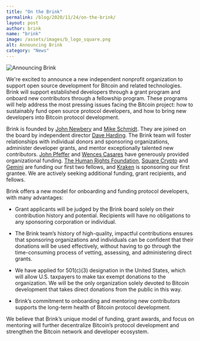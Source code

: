 ```yaml
---
title: "On the Brink"
permalink: /blog/2020/11/24/on-the-brink/
layout: post
author: brink
name: "brink"
image: /assets/images/b_logo_square.png
alt: Announcing Brink
category: "News"
---
```


<img src="/assets/images/brink_logo.png" alt="Announcing Brink">

We're excited to announce a new independent nonprofit organization to support
open source development for Bitcoin and related technologies. Brink will
support established developers through a grant program and onboard new
contributors through a fellowship program. These programs will help address the
most pressing issues facing the Bitcoin project: how to sustainably fund open
source protocol developers, and how to bring new developers into Bitcoin
protocol development.

Brink is founded by [John Newbery][] and [Mike Schmidt][]. They are joined on
the board by independent director [Dave Harding][]. The Brink team will foster
relationships with individual donors and sponsoring organizations, administer
developer grants, and mentor exceptionally talented new contributors. [John
Pfeffer][] and [Wences Casares][] have generously provided organizational
funding. [The Human Rights Foundation][], [Square Crypto][] and [Gemini][] are
funding our first two fellows, and [Kraken][] is sponsoring our first grantee.
We are actively seeking additional funding, grant recipients, and fellows.

Brink offers a new model for onboarding and funding protocol developers, with
many advantages:

- Grant applicants will be judged by the Brink board solely on their
  contribution history and potential. Recipients will have no obligations to
  any sponsoring corporation or individual.

- The Brink team’s history of high-quality, impactful contributions ensures
  that sponsoring organizations and individuals can be confident that their
  donations will be used effectively, without having to go through the
  time-consuming process of vetting, assessing, and administering direct grants.

- We have applied for 501(c)(3) designation in the United States, which will
  allow U.S. taxpayers to make tax exempt donations to the organization. We
  will be the only organization solely devoted to Bitcoin development that takes
  direct donations from the public in this way.

- Brink’s commitment to onboarding and mentoring new contributors supports the
  long-term health of Bitcoin protocol development.

We believe that Brink’s unique model of funding, grant awards, and focus on
mentoring will further decentralize Bitcoin’s protocol development and
strengthen the Bitcoin network and developer ecosystem.

[John Newbery]: https://twitter.com/jfnewbery
[Mike Schmidt]: https://twitter.com/bitschmidty
[Dave Harding]: https://dtrt.org/
[John Pfeffer]: https://uk.linkedin.com/in/john-pfeffer-17021125
[Wences Casares]: https://www.linkedin.com/in/wencesc
[The Human Rights Foundation]: https://hrf.org/
[Square Crypto]: https://squarecrypto.org/
[Gemini]: https://squarecrypto.org/
[Kraken]: https://www.kraken.com/
